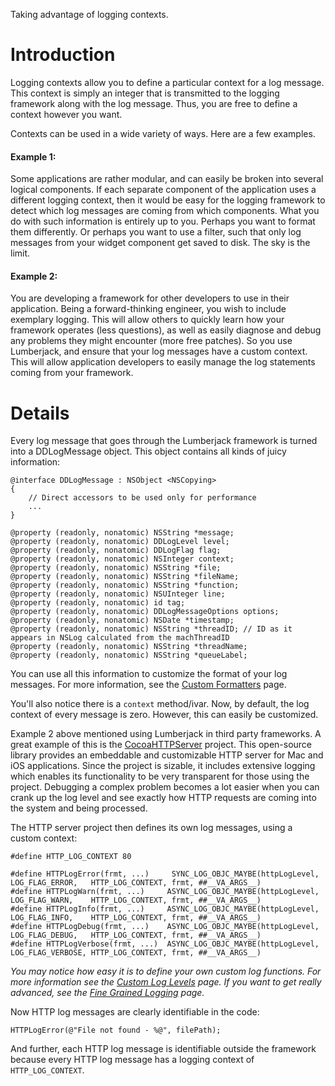 Taking advantage of logging contexts.

# Introduction

Logging contexts allow you to define a particular context for a log message. This context is simply an integer that is transmitted to the logging framework along with the log message. Thus, you are free to define a context however you want.

Contexts can be used in a wide variety of ways. Here are a few examples.

#### Example 1:

Some applications are rather modular, and can easily be broken into several logical components. If each separate component of the application uses a different logging context, then it would be easy for the logging framework to detect which log messages are coming from which components. What you do with such information is entirely up to you. Perhaps you want to format them differently. Or perhaps you want to use a filter, such that only log messages from your widget component get saved to disk. The sky is the limit.

#### Example 2:

You are developing a framework for other developers to use in their application. Being a forward-thinking engineer, you wish to include exemplary logging. This will allow others to quickly learn how your framework operates (less questions), as well as easily diagnose and debug any problems they might encounter (more free patches). So you use Lumberjack, and ensure that your log messages have a custom context. This will allow application developers to easily manage the log statements coming from your framework.

# Details

Every log message that goes through the Lumberjack framework is turned into a DDLogMessage object. This object contains all kinds of juicy information:

```objc
@interface DDLogMessage : NSObject <NSCopying>
{
    // Direct accessors to be used only for performance
    ...
}

@property (readonly, nonatomic) NSString *message;
@property (readonly, nonatomic) DDLogLevel level;
@property (readonly, nonatomic) DDLogFlag flag;
@property (readonly, nonatomic) NSInteger context;
@property (readonly, nonatomic) NSString *file;
@property (readonly, nonatomic) NSString *fileName;
@property (readonly, nonatomic) NSString *function;
@property (readonly, nonatomic) NSUInteger line;
@property (readonly, nonatomic) id tag;
@property (readonly, nonatomic) DDLogMessageOptions options;
@property (readonly, nonatomic) NSDate *timestamp;
@property (readonly, nonatomic) NSString *threadID; // ID as it appears in NSLog calculated from the machThreadID
@property (readonly, nonatomic) NSString *threadName;
@property (readonly, nonatomic) NSString *queueLabel;

```

You can use all this information to customize the format of your log messages. For more information, see the [Custom Formatters](CustomFormatters.md) page.

You'll also notice there is a `context` method/ivar. Now, by default, the log context of every message is zero. However, this can easily be customized.

Example 2 above mentioned using Lumberjack in third party frameworks. A great example of this is the [CocoaHTTPServer](https://github.com/robbiehanson/CocoaHTTPServer) project. This open-source library provides an embeddable and customizable HTTP server for Mac and iOS applications. Since the project is sizable, it includes extensive logging which enables its functionality to be very transparent for those using the project. Debugging a complex problem becomes a lot easier when you can crank up the log level and see exactly how HTTP requests are coming into the system and being processed.

The HTTP server project then defines its own log messages, using a custom context:

```objc
#define HTTP_LOG_CONTEXT 80

#define HTTPLogError(frmt, ...)     SYNC_LOG_OBJC_MAYBE(httpLogLevel, LOG_FLAG_ERROR,   HTTP_LOG_CONTEXT, frmt, ##__VA_ARGS__)
#define HTTPLogWarn(frmt, ...)     ASYNC_LOG_OBJC_MAYBE(httpLogLevel, LOG_FLAG_WARN,    HTTP_LOG_CONTEXT, frmt, ##__VA_ARGS__)
#define HTTPLogInfo(frmt, ...)     ASYNC_LOG_OBJC_MAYBE(httpLogLevel, LOG_FLAG_INFO,    HTTP_LOG_CONTEXT, frmt, ##__VA_ARGS__)
#define HTTPLogDebug(frmt, ...)    ASYNC_LOG_OBJC_MAYBE(httpLogLevel, LOG_FLAG_DEBUG,   HTTP_LOG_CONTEXT, frmt, ##__VA_ARGS__)
#define HTTPLogVerbose(frmt, ...)  ASYNC_LOG_OBJC_MAYBE(httpLogLevel, LOG_FLAG_VERBOSE, HTTP_LOG_CONTEXT, frmt, ##__VA_ARGS__)
```

*You may notice how easy it is to define your own custom log functions. For more information see the [Custom Log Levels](CustomLogLevels.md) page. If you want to get really advanced, see the [Fine Grained Logging](FineGrainedLogging.md) page.*

Now HTTP log messages are clearly identifiable in the code:

```objc
HTTPLogError(@"File not found - %@", filePath);
```

And further, each HTTP log message is identifiable outside the framework because every HTTP log message has a logging context of ` HTTP_LOG_CONTEXT `.
